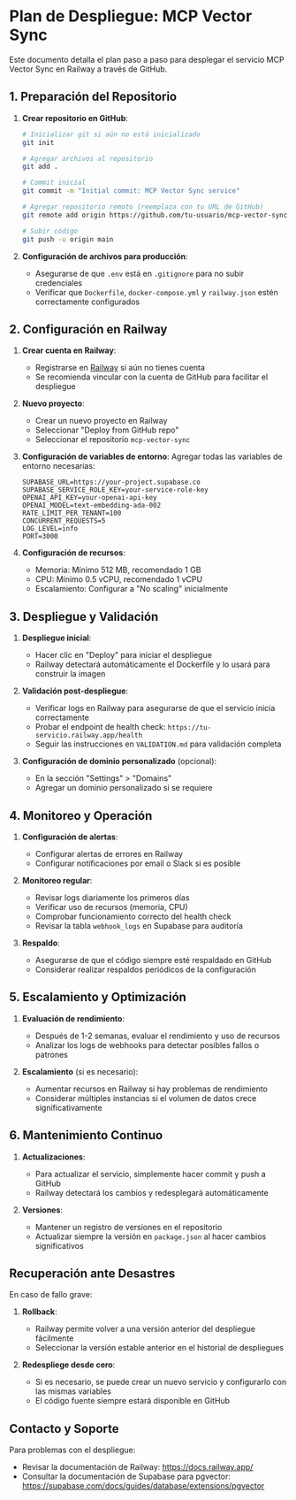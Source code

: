# Plan de Despliegue: MCP Vector Sync

Este documento detalla el plan paso a paso para desplegar el servicio MCP Vector Sync en Railway a través de GitHub.

## 1. Preparación del Repositorio

1. **Crear repositorio en GitHub**:
   ```bash
   # Inicializar git si aún no está inicializado
   git init

   # Agregar archivos al repositorio
   git add .

   # Commit inicial
   git commit -m "Initial commit: MCP Vector Sync service"

   # Agregar repositorio remoto (reemplaza con tu URL de GitHub)
   git remote add origin https://github.com/tu-usuario/mcp-vector-sync.git

   # Subir código
   git push -u origin main
   ```

2. **Configuración de archivos para producción**:
   - Asegurarse de que `.env` está en `.gitignore` para no subir credenciales
   - Verificar que `Dockerfile`, `docker-compose.yml` y `railway.json` estén correctamente configurados

## 2. Configuración en Railway

1. **Crear cuenta en Railway**:
   - Registrarse en [Railway](https://railway.app/) si aún no tienes cuenta
   - Se recomienda vincular con la cuenta de GitHub para facilitar el despliegue

2. **Nuevo proyecto**:
   - Crear un nuevo proyecto en Railway
   - Seleccionar "Deploy from GitHub repo"
   - Seleccionar el repositorio `mcp-vector-sync`

3. **Configuración de variables de entorno**:
   Agregar todas las variables de entorno necesarias:
   ```
   SUPABASE_URL=https://your-project.supabase.co
   SUPABASE_SERVICE_ROLE_KEY=your-service-role-key
   OPENAI_API_KEY=your-openai-api-key
   OPENAI_MODEL=text-embedding-ada-002
   RATE_LIMIT_PER_TENANT=100
   CONCURRENT_REQUESTS=5
   LOG_LEVEL=info
   PORT=3000
   ```

4. **Configuración de recursos**:
   - Memoria: Mínimo 512 MB, recomendado 1 GB
   - CPU: Mínimo 0.5 vCPU, recomendado 1 vCPU
   - Escalamiento: Configurar a "No scaling" inicialmente

## 3. Despliegue y Validación

1. **Despliegue inicial**:
   - Hacer clic en "Deploy" para iniciar el despliegue
   - Railway detectará automáticamente el Dockerfile y lo usará para construir la imagen

2. **Validación post-despliegue**:
   - Verificar logs en Railway para asegurarse de que el servicio inicia correctamente
   - Probar el endpoint de health check: `https://tu-servicio.railway.app/health`
   - Seguir las instrucciones en `VALIDATION.md` para validación completa

3. **Configuración de dominio personalizado** (opcional):
   - En la sección "Settings" > "Domains"
   - Agregar un dominio personalizado si se requiere

## 4. Monitoreo y Operación

1. **Configuración de alertas**:
   - Configurar alertas de errores en Railway
   - Configurar notificaciones por email o Slack si es posible

2. **Monitoreo regular**:
   - Revisar logs diariamente los primeros días
   - Verificar uso de recursos (memoria, CPU)
   - Comprobar funcionamiento correcto del health check
   - Revisar la tabla `webhook_logs` en Supabase para auditoría

3. **Respaldo**:
   - Asegurarse de que el código siempre esté respaldado en GitHub
   - Considerar realizar respaldos periódicos de la configuración

## 5. Escalamiento y Optimización

1. **Evaluación de rendimiento**:
   - Después de 1-2 semanas, evaluar el rendimiento y uso de recursos
   - Analizar los logs de webhooks para detectar posibles fallos o patrones

2. **Escalamiento** (si es necesario):
   - Aumentar recursos en Railway si hay problemas de rendimiento
   - Considerar múltiples instancias si el volumen de datos crece significativamente

## 6. Mantenimiento Continuo

1. **Actualizaciones**:
   - Para actualizar el servicio, simplemente hacer commit y push a GitHub
   - Railway detectará los cambios y redesplegará automáticamente

2. **Versiones**:
   - Mantener un registro de versiones en el repositorio
   - Actualizar siempre la versión en `package.json` al hacer cambios significativos

## Recuperación ante Desastres

En caso de fallo grave:

1. **Rollback**:
   - Railway permite volver a una versión anterior del despliegue fácilmente
   - Seleccionar la versión estable anterior en el historial de despliegues

2. **Redespliege desde cero**:
   - Si es necesario, se puede crear un nuevo servicio y configurarlo con las mismas variables
   - El código fuente siempre estará disponible en GitHub

## Contacto y Soporte

Para problemas con el despliegue:
- Revisar la documentación de Railway: https://docs.railway.app/
- Consultar la documentación de Supabase para pgvector: https://supabase.com/docs/guides/database/extensions/pgvector